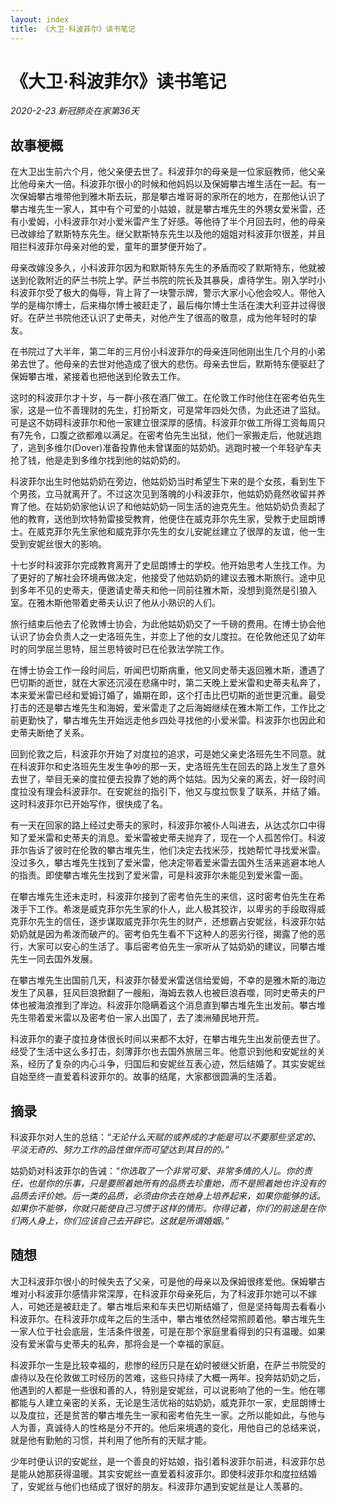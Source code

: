 ```yaml
---
layout: index
title: 《大卫·科波菲尔》读书笔记
---
```


# 《大卫·科波菲尔》读书笔记

*2020-2-23 新冠肺炎在家第36天*

## 故事梗概
在大卫出生前六个月，他父亲便去世了。科波菲尔的母亲是一位家庭教师，他父亲比他母亲大一倍。科波菲尔很小的时候和他妈妈以及保姆攀古堆生活在一起。有一次保姆攀古堆带他到雅木斯去玩，那是攀古堆哥哥的家所在的地方，在那他认识了攀古堆先生一家人，其中有个可爱的小姑娘，就是攀古堆先生的外甥女爱米雷，还有小爱姆，小科波菲尔对小爱米雷产生了好感。等他待了半个月回去时，他的母亲已改嫁给了默斯特东先生。继父默斯特东先生以及他的姐姐对科波菲尔很差，并且阻拦科波菲尔母亲对他的爱，童年的噩梦便开始了。

母亲改嫁没多久，小科波菲尔因为和默斯特东先生的矛盾而咬了默斯特东，他就被送到伦敦附近的萨兰书院上学。萨兰书院的院长及其暴戾，虐待学生。刚入学时小科波菲尔受了极大的侮辱，背上背了一块警示牌，警示大家小心他会咬人。带他入学的是梅尔博士，后来梅尔博士被赶走了，最后梅尔博士生活在澳大利亚并过得很好。在萨兰书院他还认识了史蒂夫，对他产生了很高的敬意，成为他年轻时的挚友。

在书院过了大半年，第二年的三月份小科波菲尔的母亲连同他刚出生几个月的小弟弟去世了。他母亲的去世对他造成了很大的悲伤。母亲去世后，默斯特东便驱赶了保姆攀古堆，紧接着也把他送到伦敦去工作。

这时的科波菲尔才十岁，与一群小孩在酒厂做工。在伦敦工作时他住在密考伯先生家，这是一位不善理财的先生，打扮斯文，可是常年四处欠债，为此还进了监狱。可是这不妨碍科波菲尔和他一家建立很深厚的感情。科波菲尔做工所得工资每周只有7先令，口腹之欲都难以满足。在密考伯先生出狱，他们一家搬走后，他就逃跑了，逃到多维尔(Dover)准备投靠他未曾谋面的姑奶奶。逃跑时被一个年轻驴车夫抢了钱，他是走到多维尔找到他的姑奶奶的。

科波菲尔出生时他姑奶奶在旁边，他姑奶奶当时希望生下来的是个女孩，看到生下个男孩，立马就离开了。不过这次见到落魄的小科波菲尔，他姑奶奶竟然收留并养育了他。在姑奶奶家他认识了和他姑奶奶一同生活的迪克先生。他姑奶奶负责起了他的教育，送他到坎特勃雷接受教育，他便住在威克菲尔先生家，受教于史屈朗博士。在威克菲尔先生家他和威克菲尔先生的女儿安妮丝建立了很厚的友谊，他一生受到安妮丝很大的影响。

十七岁时科波菲尔完成教育离开了史屈朗博士的学校。他开始思考人生找工作。为了更好的了解社会环境再做决定，他接受了他姑奶奶的建议去雅木斯旅行。途中见到多年不见的史蒂夫，便邀请史蒂夫和他一同前往雅木斯，没想到竟然是引狼入室。在雅木斯他带着史蒂夫认识了他从小熟识的人们。

旅行结束后他去了伦敦博士协会，为此他姑奶奶交了一千磅的费用。在博士协会他认识了协会负责人之一史洛班先生，并恋上了他的女儿度拉。在伦敦他还见了幼年时的同学屈兰思特，屈兰思特彼时已在伦敦法学院工作。

在博士协会工作一段时间后，听闻巴切斯病重，他又同史蒂夫返回雅木斯，遭遇了巴切斯的逝世，就在大家还沉浸在悲痛中时，第二天晚上爱米雷和史蒂夫私奔了，本来爱米雷已经和爱姆订婚了，婚期在即，这个打击比巴切斯的逝世更沉重。最受打击的还是攀古堆先生和海姆，爱米雷走了之后海姆继续在雅木斯工作，工作比之前更勤快了，攀古堆先生开始远走他乡四处寻找他的小爱米雷。科波菲尔也因此和史蒂夫断绝了关系。

回到伦敦之后，科波菲尔开始了对度拉的追求，可是她父亲史洛班先生不同意。就在科波菲尔和史洛班先生发生争吵的那一天，史洛班先生在回去的路上发生了意外去世了，举目无亲的度拉便去投靠了她的两个姑姑。因为父亲的离去，好一段时间度拉没有理会科波菲尔。在安妮丝的指引下，他又与度拉恢复了联系，并结了婚。这时科波菲尔已开始写作，很快成了名。

有一天在回家的路上经过史蒂夫的家时，科波菲尔被仆人叫进去，从达忒尔口中得知了爱米雷和史蒂夫的消息。爱米雷被史蒂夫抛弃了，现在一个人孤苦伶仃。科波菲尔告诉了彼时在伦敦的攀古堆先生，他们决定去找米莎，找她帮忙寻找爱米雷。没过多久，攀古堆先生找到了爱米雷，他决定带着爱米雷去国外生活来逃避本地人的指责。即使攀古堆先生找到了爱米雷，可是科波菲尔未能见到爱米雷一面。

在攀古堆先生还未走时，科波菲尔接到了密考伯先生的来信，这时密考伯先生在希泼手下工作。希泼是威克菲尔先生家的仆人，此人极其狡诈，以卑劣的手段取得威克菲尔先生的信任，逐步谋取威克菲尔先生的财产，还想霸占安妮丝，科波菲尔姑奶奶就是因为希泼而破产的。密考伯先生看不下这种人的恶劣行径，揭露了他的恶行，大家可以安心的生活了。事后密考伯先生一家听从了姑奶奶的建议，同攀古堆先生一同去国外发展。

在攀古堆先生出国前几天，科波菲尔替爱米雷送信给爱姆，不幸的是雅木斯的海边发生了风暴，狂风巨浪掀翻了一艘船，海姆去救人也被巨浪吞噬，同时史蒂夫的尸体也被海浪推到了岸边。科波菲尔隐瞒着这个消息直到攀古堆先生出发前。攀古堆先生带着爱米雷以及密考伯一家人出国了，去了澳洲殖民地开荒。

科波菲尔的妻子度拉身体很长时间以来都不太好，在攀古堆先生出发前便去世了。经受了生活中这么多打击，刻薄菲尔也去国外旅居三年。他意识到他和安妮丝的关系，经历了复杂的内心斗争，归国后和安妮丝互表心迹，然后结婚了。其实安妮丝自始至终一直爱着科波菲尔的。故事的结尾，大家都很圆满的生活着。

## 摘录

科波菲尔对人生的总结：*“无论什么天赋的或养成的才能是可以不要那些坚定的、平淡无奇的、努力工作的品性做伴而可望达到其目的的。”*

姑奶奶对科波菲尔的告诫：*“你选取了一个非常可爱、非常多情的人儿。你的责任，也是你的乐事，只是要照着她所有的品质去珍重她，而不是照着她也许没有的品质去评价她。后一类的品质，必须由你去在她身上培养起来，如果你能够的话。如果你不能够，你就只能使自己习惯于这样的情形。你得记着，你们的前途是在你们两人身上，你们应该自己去开辟它。这就是所谓婚姻。”*

## 随想

大卫科波菲尔很小的时候失去了父亲，可是他的母亲以及保姆很疼爱他。保姆攀古堆对小科波菲尔感情非常深厚，在科波菲尔母亲死后，为了科波菲尔她可以不嫁人，可她还是被赶走了。攀古堆后来和车夫巴切斯结婚了，但是坚持每周去看看小科波菲尔。在科波菲尔成年之后的生活中，攀古堆依然经常照顾着他。攀古堆先生一家人位于社会底层，生活条件很差，可是在那个家庭里看得到的只有温暖。如果没有爱米雷与史蒂夫的私奔，那将会是一个幸福的家庭。

科波菲尔一生是比较幸福的，悲惨的经历只是在幼时被继父折磨，在萨兰书院受的虐待以及在伦敦做工时经历的苦难，这些只持续了大概一两年。投奔姑奶奶之后，他遇到的人都是一些很和善的人，特别是安妮丝，可以说影响了他的一生。他在哪都能与人建立亲密的关系，无论是生活优裕的姑奶奶，威克菲尔一家，史屈朗博士以及度拉，还是贫苦的攀古堆先生一家和密考伯先生一家。之所以能如此，与他与人为善，真诚待人的性格是分不开的。他后来境遇的变化，用他自己的总结来说，就是他有勤勉的习惯，并利用了他所有的天赋才能。

少年时便认识的安妮丝，是一个善良的好姑娘，指引着科波菲尔前进，科波菲尔总是能从她那获得温暖。其实安妮丝一直爱着科波菲尔。即使科波菲尔和度拉结婚了，安妮丝与他们也结成了很好的朋友。科波菲尔遇到安妮丝是让人羡慕的。